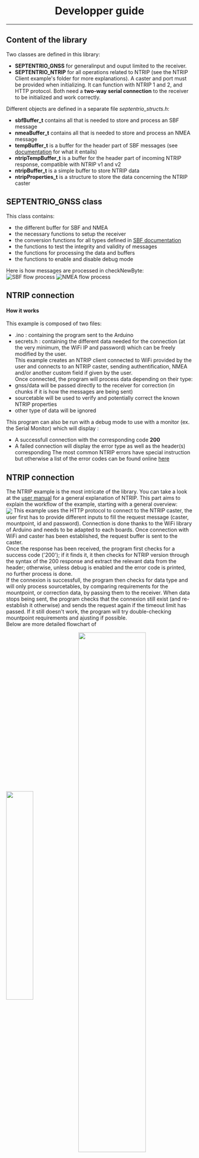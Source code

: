 # <center> Developper guide 
---
## Content of the library

Two classes are defined in this library:
* **SEPTENTRIO_GNSS** for generalinput and ouput limited to the receiver. 
* **SEPTENTRIO_NTRIP** for all operations related to NTRIP (see the NTRIP Client example's folder for more explanations). A caster and port must be provided when initializing. It can function with NTRIP 1 and 2, and HTTP protocol.
Both need a **two-way serial connection** to the receiver to be initialized and work correctly. 

Different objects are defined in a separate file *septentrio_structs.h*:
* **sbfBuffer_t** contains all that is needed to store and process an SBF message
* **nmeaBuffer_t** contains all that is needed to store and process an NMEA message
* **tempBuffer_t** is a buffer for the header part of SBF messages (see [documentation](TODO) for what it entails)
* **ntripTempBuffer_t** is a buffer for the header part of incoming NTRIP response, compatible with NTRIP v1 and v2
* **ntripBuffer_t** is a simple buffer to store NTRIP data
* **ntripProperties_t** is a structure to store the data concerning the NTRIP caster 

## SEPTENTRIO_GNSS class

This class contains:
* the different buffer for SBF and NMEA 
* the necessary functions to setup the receiver
* the conversion functions for all types defined in [SBF documentation](TODO)
* the functions to test the integrity and validity of messages
* the functions for processing the data and buffers
* the functions to enable and disable debug mode

Here is how messages are processed in checkNewByte:
![SBF flow process](https://github.com/septentrio-gnss/Septentrio_Arduino_library/blob/main/images/SBF_byteFlow.jpg)
![NMEA flow process](https://github.com/septentrio-gnss/Septentrio_Arduino_library/blob/main/images/NMEA_byteFlow.jpg)

## NTRIP connection
#### How it works
This example is composed of two files:
* .ino : containing the program sent to the Arduino
* secrets.h : containing the different data needed for the connection (at the very minimum, the WiFi IP and password) which can be freely modified by the user.  
This example creates an NTRIP client connected to WiFi provided by the user and connects to an NTRIP caster, sending authentification, NMEA and/or another custom field if given by the user.  
Once connected, the program will process data depending on their type:
* gnss/data will be passed directly to the receiver for correction (in chunks if it is how the messages are being sent)
* sourcetable will be used to verify and potentially correct the known NTRIP properties
* other type of data will be ignored 

This program can also be run with a debug mode to use with a monitor (ex. the Serial Monitor) which will display : 
* A successfull connection with the corresponding code **200**
* A failed connection will display the error type as well as the header(s) corresponding
The most common NTRIP errors have special instruction but otherwise a list of the error codes can be found online [here](https://receiverhelp.trimble.com/r750-gnss/ioConfig.html)

## NTRIP connection

The NTRIP example is the most intricate of the library. You can take a look at the [user manual](https://github.com/septentrio-gnss/Septentrio_Arduino_library/blob/main/ressources/user_manual.md) for a general explanation of NTRIP. This part aims to explain the workflow of the example, starting with a general overview:<br>
<img align=center src="https://github.com/septentrio-gnss/Septentrio_Arduino_library/blob/main/images/ntrip_general_workflow_portrait.jpg"/> 
This example uses the HTTP protocol to connect to the NTRIP caster, the user first has to provide different inputs to fill the request message (caster, mountpoint, id and password). Connection is done thanks to the WiFi library of Arduino and needs to be adapted to each boards. Once connection with WiFi and caster has been established, the request buffer is sent to the caster.\
Once the response has been received, the program first checks for a success code ('200'); if it finds it, it then checks for NTRIP version through the syntax of the 200 response and extract the relevant data from the header; otherwise, unless debug is enabled and the error code is printed, no further process is done.\
If the connexion is successfull, the program then checks for data type and will only process sourcetables, by comparing requirements for the mountpoint, or correction data, by passing them to the receiver.
When data stops being sent, the program checks that the connexion still exist (and re-establish it otherwise) and sends the request again if the timeout limit has passed. If it still doesn't work, the program will try double-checking mountpoint requirements and ajusting if possible. \
Below are more detailed flowchart of 
<br clear="left"/>
<p>
<img align=center src="https://github.com/septentrio-gnss/Septentrio_Arduino_library/blob/main/images/ntrip_header_processing_portrait.jpg" width="38%" height="38%"/>
<img align=center src="https://github.com/septentrio-gnss/Septentrio_Arduino_library/blob/main/images/ntrip_content_processing_portrait.jpg" width="60%" height="60%"/>
</p>


